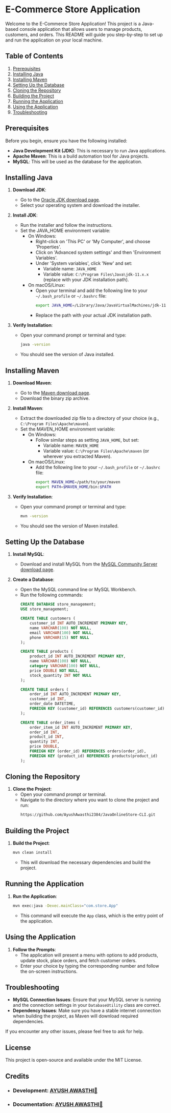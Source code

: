 # E-Commerce Store Application

Welcome to the E-Commerce Store Application! This project is a Java-based console application that allows users to manage products, customers, and orders. This README will guide you step-by-step to set up and run the application on your local machine.

## Table of Contents
1. [Prerequisites](#prerequisites)
2. [Installing Java](#installing-java)
3. [Installing Maven](#installing-maven)
4. [Setting Up the Database](#setting-up-the-database)
5. [Cloning the Repository](#cloning-the-repository)
6. [Building the Project](#building-the-project)
7. [Running the Application](#running-the-application)
8. [Using the Application](#using-the-application)
9. [Troubleshooting](#troubleshooting)

## Prerequisites

Before you begin, ensure you have the following installed:

- **Java Development Kit (JDK)**: This is necessary to run Java applications.
- **Apache Maven**: This is a build automation tool for Java projects.
- **MySQL**: This will be used as the database for the application.

## Installing Java

1. **Download JDK**:
   - Go to the [Oracle JDK download page](https://www.oracle.com/java/technologies/javase-jdk11-downloads.html).
   - Select your operating system and download the installer.

2. **Install JDK**:
   - Run the installer and follow the instructions.
   - Set the JAVA_HOME environment variable:
     - On Windows: 
       - Right-click on 'This PC' or 'My Computer', and choose 'Properties'.
       - Click on 'Advanced system settings' and then 'Environment Variables'.
       - Under 'System variables', click 'New' and set:
         - Variable name: `JAVA_HOME`
         - Variable value: `C:\Program Files\Java\jdk-11.x.x` (replace with your JDK installation path).
     - On macOS/Linux:
       - Open your terminal and add the following line to your `~/.bash_profile` or `~/.bashrc` file:
         ```bash
         export JAVA_HOME=/Library/Java/JavaVirtualMachines/jdk-11.x.x.jdk/Contents/Home
         ```
       - Replace the path with your actual JDK installation path.

3. **Verify Installation**:
   - Open your command prompt or terminal and type:
     ```bash
     java -version
     ```
   - You should see the version of Java installed.

## Installing Maven

1. **Download Maven**:
   - Go to the [Maven download page](https://maven.apache.org/download.cgi).
   - Download the binary zip archive.

2. **Install Maven**:
   - Extract the downloaded zip file to a directory of your choice (e.g., `C:\Program Files\Apache\maven`).
   - Set the MAVEN_HOME environment variable:
     - On Windows:
       - Follow similar steps as setting `JAVA_HOME`, but set:
         - Variable name: `MAVEN_HOME`
         - Variable value: `C:\Program Files\Apache\maven` (or wherever you extracted Maven).
     - On macOS/Linux:
       - Add the following line to your `~/.bash_profile` or `~/.bashrc` file:
         ```bash
         export MAVEN_HOME=/path/to/your/maven
         export PATH=$MAVEN_HOME/bin:$PATH
         ```

3. **Verify Installation**:
   - Open your command prompt or terminal and type:
     ```bash
     mvn -version
     ```
   - You should see the version of Maven installed.

## Setting Up the Database

1. **Install MySQL**:
   - Download and install MySQL from the [MySQL Community Server download page](https://dev.mysql.com/downloads/mysql/).

2. **Create a Database**:
   - Open the MySQL command line or MySQL Workbench.
   - Run the following commands:
     ```sql
     CREATE DATABASE store_management;
     USE store_management;

     CREATE TABLE customers (
         customer_id INT AUTO_INCREMENT PRIMARY KEY,
         name VARCHAR(100) NOT NULL,
         email VARCHAR(100) NOT NULL,
         phone VARCHAR(15) NOT NULL
     );

     CREATE TABLE products (
         product_id INT AUTO_INCREMENT PRIMARY KEY,
         name VARCHAR(100) NOT NULL,
         category VARCHAR(100) NOT NULL,
         price DOUBLE NOT NULL,
         stock_quantity INT NOT NULL
     );

     CREATE TABLE orders (
         order_id INT AUTO_INCREMENT PRIMARY KEY,
         customer_id INT,
         order_date DATETIME,
         FOREIGN KEY (customer_id) REFERENCES customers(customer_id)
     );

     CREATE TABLE order_items (
         order_item_id INT AUTO_INCREMENT PRIMARY KEY,
         order_id INT,
         product_id INT,
         quantity INT,
         price DOUBLE,
         FOREIGN KEY (order_id) REFERENCES orders(order_id),
         FOREIGN KEY (product_id) REFERENCES products(product_id)
     );
     ```

## Cloning the Repository

1. **Clone the Project**:
   - Open your command prompt or terminal.
   - Navigate to the directory where you want to clone the project and run:
     ```bash
     https://github.com/AyushAwasthi2384/JavaOnlineStore-CLI.git
     ```

## Building the Project

1. **Build the Project**:
   ```bash
   mvn clean install
   ```
   - This will download the necessary dependencies and build the project.

## Running the Application

1. **Run the Application**:
   ```bash
   mvn exec:java -Dexec.mainClass="com.store.App"
   ```
   - This command will execute the `App` class, which is the entry point of the application.

## Using the Application

1. **Follow the Prompts**:
   - The application will present a menu with options to add products, update stock, place orders, and fetch customer orders.
   - Enter your choice by typing the corresponding number and follow the on-screen instructions.

## Troubleshooting

- **MySQL Connection Issues**: Ensure that your MySQL server is running and the connection settings in your `DatabaseUtility` class are correct.
- **Dependency Issues**: Make sure you have a stable internet connection when building the project, as Maven will download required dependencies.

If you encounter any other issues, please feel free to ask for help.

## License

This project is open-source and available under the MIT License.

## Credits

- ### Development: [AYUSH AWASTHI🚀](https://github.com/AyushAwasthi2384/)
- ### Documentation: [AYUSH AWASTHI🚀](https://github.com/AyushAwasthi2384/)
